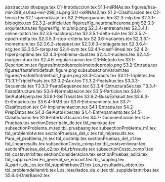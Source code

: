 abstract.tex
titlepage.tex
C1-Introduccion.tex
S1.1-miRNAs.tex
figures/hsa-mir-299_ss/hsa-mir-299_ss.png
S1.1-miRNAs2.tex
S1.2-Clasificacion.tex
C2-teoria.tex
S2.1-aprendizaje.tex
S2.2-Hiperparams.tex
S2.3-mlp.tex
S2.3.1-biologico.tex
S2.3.2-artificial.tex
figures/fig_neurona/neurona.png
S2.3.3-arquitectura.tex
figures/fig_mlp/mlp.png
S2.3.4-entrenam.tex
S2.3.4.1-online-batch.tex
S2.3.5-backprop.tex
S2.3.5.1-delta-rule.tex
S2.3.5.2-epoch-delta.tex
S2.3.5.3-stop-criteria.tex
S2.3.6-variantes.tex
S2.3.6.1-momentum.tex
S2.3.6.2-steepest.tex
S2.3.6.3-conjugate.tex
S2.3.6.4-scg.tex
S2.3.6.5-rprop.tex
S2.4-svm.tex
S2.4.1-clasif-lineal.tex
S2.4.2-hiperp-optimo.tex
S2.4.3-problema-dual.tex
S2.4.4-nucleos.tex
S2.4.5-margen-duro.tex
S2.4.6-regularizacion.tex
C3-Metodo.tex
S3.1-Descripcion.tex
figures/metodopropio/metodopropio.png
S3.2-Entrada.tex
figures/fastafmt/default_figure.png
subsubsectionVariant.tex
figures/rnafoldfmt/default_figure.png
S3.3-Caracts.tex
S3.1.1-Tripletes.tex
T3.3.1-TripletFeats.tex
S3.3.2-Aux.tex
T3.3.2-FeatsAux.tex
S3.3.3-Secuencia.tex
T3.3.3-FeatsSequence.tex
S3.3.4-EstructuraSec.tex
T3.3.4-FeatsStructure.tex
S3.4-Normalizacion.tex
S3.5-Particion.tex
S3.6-SelAutoHiperp.tex
S3.6.1-SelTrivial.tex
S3.6.2-BusqExhaust.tex
S3.6.3-ErrEmpirico.tex
S3.6.4-RMB.tex
S3.6-Entrenamiento.tex
S3.7-Clasificacion.tex
C4-Implementacion.tex
S4.1-Entrada.tex
S4.2-PrepDatos.tex
S4.3-SelAutoHiper.tex
S4.4-Entrenamiento.tex
S4.5-Clasificacion.tex
S1.6-InterfazUsuario.tex
S4.7-Documentacion.tex
C5-Pruebas.tex
sectionDescripcin_de.tex
tbl_mainxue.tex
subsectionProblema_m.tex
tbl_pruebasng.tex
subsectionProblema_m1.tex
tbl_problembtw.tex
sectionPruebas_del_c.tex
tbl_mlpresults.tex
Para_el_problema_tri.tex
tbl_costmlp.tex
sectionPruebas_del_c1.tex
tbl_linearresults.tex
subsectionCosto_comp.tex
tbl_costsvmlinear.tex
sectionPruebas_del_c2.tex
tbl_rbfresults.tex
subsectionCosto_comp1.tex
tbl_costsvmrbf.tex
sectionConsideracion.tex
sectionPruebas_adici.tex
tbl_supplxue.tex
En_general_se_encont.tex
tbl_supplng.tex
A_partir_de_los.tex
tbl_supplmirbase21.tex
Los_resultados_obten.tex
tbl_problemdeltamirb.tex
Los_resultados_de_cl.tex
tbl_suppldeltamirbas.tex
S5.6.4-DmirBase2.tex
